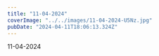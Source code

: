 ```yaml
---
title: "11-04-2024"
coverImage: "../../images/11-04-2024-U5Nz.jpg"
pubDate: "2024-04-11T18:06:13.324Z"
---
```


11-04-2024
